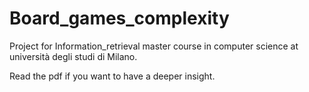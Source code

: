 # Board_games_complexity
Project for Information_retrieval master course in computer science at università degli studi di Milano.

Read the pdf if you want to have a deeper insight.
